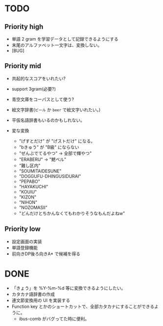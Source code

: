 # TODO

## Priority high

- 単語 2 gram を学習データとして記録できるようにする
- 末尾のアルファベット一文字は、変換しない。
- [BUG] 

## Priority mid

- 共起的なスコアをいれたい?
- support 3gram(必要?)
- 青空文庫をコーパスとして使う?
- 絵文字辞書(`ビール` か `beer` で絵文字いれたい。)
- 平仮名語辞書もいるのかもしれない。

- 変な変換
  - "げすとだけ" が "げストだけ" になる。
  - "bきゅう" が "B級" にならない
  - "ぜんぶでてるやつ" -> 全部で輝やつ"
  - "ERABERU" -> "鰓ベル"
  - "難し区内"
  - "SOUMITAIDESUNE"
  - "DOGGUFU-DHINGUSIDURAI"
  - "PEPABO"
  - "HAYAKUCHI"
  - "KOUIU"
  - "KIZON"
  - "NIHON"
  - "NOZOMASII"
  - "どんだけとちかんなくてもわかりそうなもんだよねw"

## Priority low

- 設定画面の実装
- 単語登録機能
- 前向きDP後ろ向きA* で候補を得る

# DONE

- 「きょう」を %Y-%m-%d 等に変換できるようにしたい。
- カタカナ語辞書の作成
- 連文節変換用の UI を実装する
- Function key とかのショートカットで、全部カタカナにすることができるように。
  - ibus-comb がバグってた時に便利。
